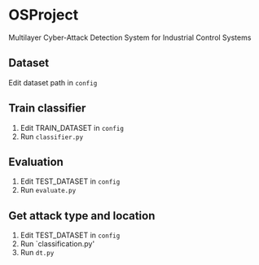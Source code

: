 # OSProject
Multilayer Cyber-Attack Detection System for Industrial Control Systems

## Dataset
Edit dataset path in `config`

## Train classifier
1. Edit TRAIN_DATASET in `config`
2. Run `classifier.py`

## Evaluation
1. Edit TEST_DATASET in `config`
2. Run `evaluate.py`

## Get attack type and location
1. Edit TEST_DATASET in `config`
2. Run `classification.py'
3. Run `dt.py`
